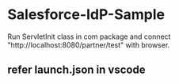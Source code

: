 # Salesforce-IdP-Sample


Run ServletInit class in com package and connect "http://localhost:8080/partner/test" with browser.


## refer launch.json in vscode

